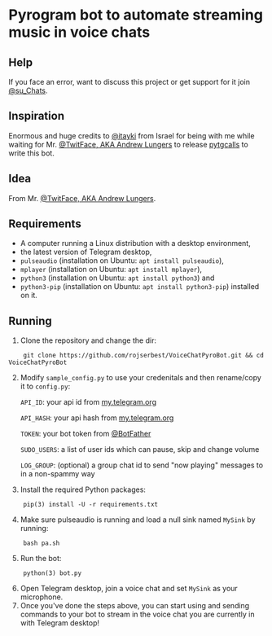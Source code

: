# Pyrogram bot to automate streaming music in voice chats

## Help
If you face an error, want to discuss this project or get support for it join [@su_Chats](https://t.me/su_Chats).

## Inspiration
Enormous and huge credits to [@itayki](https://t.me/itayki) from Israel for being with me while
waiting for Mr. [@TwitFace, AKA Andrew Lungers](https://t.me/TwitFace) to release [pytgcalls](https://github.com/pytgcalls/pytgcalls) to write this bot.

## Idea
From Mr. [@TwitFace, AKA Andrew Lungers](https://t.me/TwitFace).

## Requirements
* A computer running a Linux distribution with a desktop environment,
* the latest version of Telegram desktop,
* `pulseaudio` (installation on Ubuntu: `apt install pulseaudio`),
* `mplayer` (installation on Ubuntu: `apt install mplayer`),
* `python3` (installation on Ubuntu: `apt install python3`) and
* `python3-pip` (installation on Ubuntu: `apt install python3-pip`) installed on it.

## Running
1. Clone the repository and change the dir:
```
    git clone https://github.com/rojserbest/VoiceChatPyroBot.git && cd VoiceChatPyroBot
```
2. Modify `sample_config.py` to use your credenitals and then rename/copy it to `config.py`:

    `API_ID`: your api id from [my.telegram.org](https://my.telegram.org)

    `API_HASH`: your api hash from [my.telegram.org](https://my.telegram.org)

    `TOKEN`: your bot token from [@BotFather](https://t.me/BotFather)

    `SUDO_USERS`: a list of user ids which can pause, skip and change volume

    `LOG_GROUP`: (optional) a group chat id to send "now playing" messages to in a non-spammy way

3. Install the required Python packages:
```
    pip(3) install -U -r requirements.txt
```
4. Make sure pulseaudio is running and load a null sink named `MySink` by running:
```
    bash pa.sh
```
5. Run the bot:
```
    python(3) bot.py
```
6. Open Telegram desktop, join a voice chat and set `MySink` as your microphone.
7. Once you've done the steps above, you can start using and sending commands to your bot to stream in the voice chat you are currently in with Telegram desktop!

